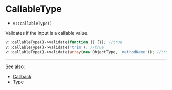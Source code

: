 # CallableType

- `v::callableType()`

Validates if the input is a callable value.

```php
v::callableType()->validate(function () {}); //true
v::callableType()->validate('trim'); //true
v::callableType()->validate(array(new ObjectType, 'methodName')); //true
```

***
See also:

  * [Callback](Callback.md)
  * [Type](Type.md)
